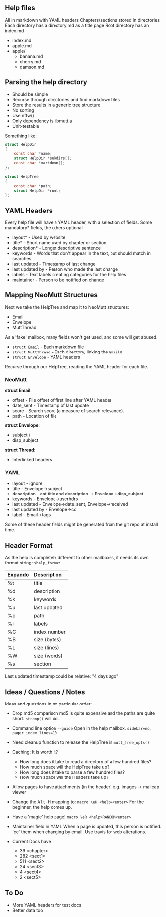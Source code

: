 ## Help files

All in markdown with YAML headers
Chapters/sections stored in directories
Each directory has a directory.md as a title page
Root directory has an index.md

- index.md
- apple.md
- apple/
	+ banana.md
	+ cherry.md
	+ damson.md

## Parsing the help directory

- Should be simple
- Recurse through directories and find markdown files
- Store the results in a generic tree structure
- No sorting
- Use nftw()
- Only dependency is libmutt.a
- Unit-testable

Something like:

```c
struct HelpDir
{
    const char *name;
    struct HelpDir *subdirs[];
    const char *markdown[];
};

struct HelpTree
{
    const char *path;
    struct HelpDir *root;
};
```

## YAML Headers

Every help file will have a YAML header, with a selection of fields.
Some mandatory\* fields, the others optional

- layout\*        - Used by website
- title\*         - Short name used by chapter or section
- description\*   - Longer descriptive sentence
- keywords        - Words that don't appear in the text, but should match in searches
- last updated    - Timestamp of last change
- last updated by - Person who made the last change
- labels          - Text labels creating categories for the help files
- maintainer      - Person to be notified on change

## Mapping NeoMutt Structures

Next we take the HelpTree and map it to NeoMutt structures:
- Email
- Envelope
- MuttThread

As a 'fake' mailbox, many fields won't get used, and some will get abused.

- `struct Email` - Each markdown file
- `struct MuttThread` - Each directory, linking the `Email`s
- `struct Envelope` - YAML headers

Recurse through our HelpTree, reading the YAML header for each file.

### NeoMutt

**struct Email**:
- offset - File offset of first line after YAML header
- date_sent - Timestamp of last update
- score - Search score (a measure of search relevance).
- path - Location of file

**struct Envelope**:
- subject / 
- disp_subject

**struct Thread**:
- Interlinked headers

### YAML

- layout - ignore
- title - Envelope->subject
- description - cat title and description -> Envelope->disp_subject
- keywords - Envelope->userhdrs
- last updated - Envelope->date_sent, Envelope->received
- last updated by - Envelope->cc
- label - Email->tags

Some of these header fields might be generated from the git repo at install time.

## Header Format

As the help is completely different to other mailboxes, it needs its own format
string: `$help_format`.

| Expando | Description  |
| :------ | :----------- |
| %t      | title        |
| %d      | description  |
| %k      | keywords     |
| %u      | last updated |
| %p      | path         |
| %l      | labels       |
| %C      | index number |
| %B      | size (bytes) |
| %L      | size (lines) |
| %W      | size (words) |
| %s      | section      |

Last updated timestamp could be relative: "4 days ago"

## Ideas / Questions / Notes

Ideas and questions in no particular order:

- Drop md5 comparison
  md5 is quite expensive and the paths are quite short.
  `strcmp()` will do.

- Command line option `--guide`
  Open in the help mailbox.
  `sidebar=no`, `pager_index_lines=10`

- Need cleanup function to release the HelpTree in `mutt_free_opts()`

- Caching: It is worth it?
  - How long does it take to read a directory of a few hundred files?
  - How much space will the HelpTree take up?
  - How long does it take to parse a few hundred files?
  - How much space will the Headers take up?

- Allow pages to have attachments (in the header)
  e.g. images -> mailcap viewer

- Change the <kbd>Alt-H</kbd> mapping to:
  `macro \eH <help><enter>`
  For the beginner, the help comes up.

- Have a 'magic' help page!
  `macro \eR <help>RANDOM<enter>`

- Maintainer field in YAML
  When a page is updated, this person is notified.
  'cc' them when changing by email.
  Use travis for web alterations.

- Current Docs have
  -  39 \<chapter\>
  - 282 \<sect1\>
  - 511 \<sect2\>
  -  24 \<sect3\>
  -   4 \<sect4\>
  -   2 \<sect5\>

## To Do

- More YAML headers for test docs
- Better data too

